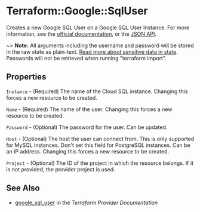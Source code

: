 # Terraform::Google::SqlUser

Creates a new Google SQL User on a Google SQL User Instance. For more information, see the [official documentation](https://cloud.google.com/sql/), or the [JSON API](https://cloud.google.com/sql/docs/admin-api/v1beta4/users).

~> **Note:** All arguments including the username and password will be stored in the raw state as plain-text.
[Read more about sensitive data in state](/docs/state/sensitive-data.html). Passwords will not be retrieved when running
"terraform import".

## Properties

`Instance` - (Required) The name of the Cloud SQL instance. Changing this
forces a new resource to be created.

`Name` - (Required) The name of the user. Changing this forces a new resource
to be created.

`Password` - (Optional) The password for the user. Can be updated.

`Host` - (Optional) The host the user can connect from. This is only supported
for MySQL instances. Don't set this field for PostgreSQL instances.
Can be an IP address. Changing this forces a new resource to be created.

`Project` - (Optional) The ID of the project in which the resource belongs. If it
is not provided, the provider project is used.


## See Also

* [google_sql_user](https://www.terraform.io/docs/providers/google/r/sql_user.html) in the _Terraform Provider Documentation_